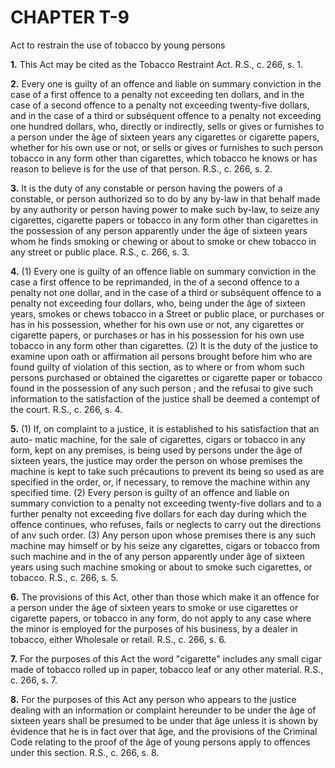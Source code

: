 
# CHAPTER T-9
Act to restrain the use of tobacco by
young persons

**1.** This Act may be cited as the Tobacco
Restraint Act. R.S., c. 266, s. 1.

**2.** Every one is guilty of an offence and
liable on summary conviction in the case of a
first offence to a penalty not exceeding ten
dollars, and in the case of a second offence to
a penalty not exceeding twenty-five dollars,
and in the case of a third or subséquent
offence to a penalty not exceeding one
hundred dollars, who, directly or indirectly,
sells or gives or furnishes to a person under
the âge of sixteen years any cigarettes or
cigarette papers, whether for his own use or
not, or sells or gives or furnishes to such
person tobacco in any form other than
cigarettes, which tobacco he knows or has
reason to believe is for the use of that person.
R.S., c. 266, s. 2.

**3.** It is the duty of any constable or person
having the powers of a constable, or person
authorized so to do by any by-law in that
behalf made by any authority or person
having power to make such by-law, to seize
any cigarettes, cigarette papers or tobacco in
any form other than cigarettes in the
possession of any person apparently under
the âge of sixteen years whom he finds
smoking or chewing or about to smoke or
chew tobacco in any street or public place.
R.S., c. 266, s. 3.

**4.** (1) Every one is guilty of an offence
liable on summary conviction in the case
a first offence to be reprimanded, in the
of a second offence to a penalty not
one dollar, and in the case of a
third or subséquent offence to a penalty not
exceeding four dollars, who, being under the
âge of sixteen years, smokes or chews tobacco
in a Street or public place, or purchases or has
in his possession, whether for his own use or
not, any cigarettes or cigarette papers, or
purchases or has in his possession for his own
use tobacco in any form other than cigarettes.
(2) It is the duty of the justice to examine
upon oath or affirmation ail persons brought
before him who are found guilty of violation
of this section, as to where or from whom such
persons purchased or obtained the cigarettes
or cigarette paper or tobacco found in the
possession of any such person ; and the refusai
to give such information to the satisfaction of
the justice shall be deemed a contempt of the
court. R.S., c. 266, s. 4.

**5.** (1) If, on complaint to a justice, it is
established to his satisfaction that an auto-
matic machine, for the sale of cigarettes,
cigars or tobacco in any form, kept on any
premises, is being used by persons under the
âge of sixteen years, the justice may order the
person on whose premises the machine is kept
to take such précautions to prevent its being
so used as are specified in the order, or, if
necessary, to remove the machine within any
specified time.
(2) Every person is guilty of an offence and
liable on summary conviction to a penalty
not exceeding twenty-five dollars and to a
further penalty not exceeding five dollars for
each day during which the offence continues,
who refuses, fails or neglects to carry out the
directions of anv such order.
(3) Any person upon whose premises there
is any such machine may himself or by his
seize any cigarettes, cigars or tobacco
from such machine and in the
of any person apparently under
âge of sixteen years using such machine
smoking or about to smoke such cigarettes,
or tobacco. R.S., c. 266, s. 5.

**6.** The provisions of this Act, other than
those which make it an offence for a person
under the âge of sixteen years to smoke or
use cigarettes or cigarette papers, or tobacco
in any form, do not apply to any case where
the minor is employed for the purposes of his
business, by a dealer in tobacco, either
Wholesale or retail. R.S., c. 266, s. 6.

**7.** For the purposes of this Act the word
"cigarette" includes any small cigar made of
tobacco rolled up in paper, tobacco leaf or
any other material. R.S., c. 266, s. 7.

**8.** For the purposes of this Act any person
who appears to the justice dealing with an
information or complaint hereunder to be
under the âge of sixteen years shall be
presumed to be under that âge unless it is
shown by évidence that he is in fact over that
âge, and the provisions of the Criminal Code
relating to the proof of the âge of young
persons apply to offences under this section.
R.S., c. 266, s. 8.
